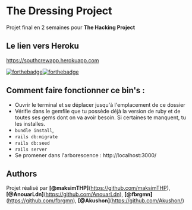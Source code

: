 # The Dressing  Project
Projet final en 2 semaines pour **The Hacking Project**

## Le lien vers Heroku
https://southcrewapp.herokuapp.com


[![forthebadge](https://forthebadge.com/images/badges/made-with-ruby.svg)![forthebadge](http://forthebadge.com/images/badges/built-with-love.svg)](http://forthebadge.com)

## Comment faire fonctionner ce bin's :
* Ouvrir le terminal et se déplacer jusqu'à l'emplacement de ce dossier
* Vérifie dans le gemfile que tu possède déjà la version de ruby et de toutes ses gems dont on va avoir besoin. Si certaines te manquent, tu les installes.
* `bundle install`,
* `rails db:migrate`
* `rails db:seed`
* `rails server`
* Se promener dans l'arborescence : http://localhost:3000/

## Authors
Projet réalisé par **[@maksimTHP]**(https://github.com/maksimTHP), **[@AnouarLdn]**(https://github.com/AnouarLdn), **[@fbrgmn]**(https://github.com/fbrgmn), **[@Akushon]**(https://github.com/Akushon/)











